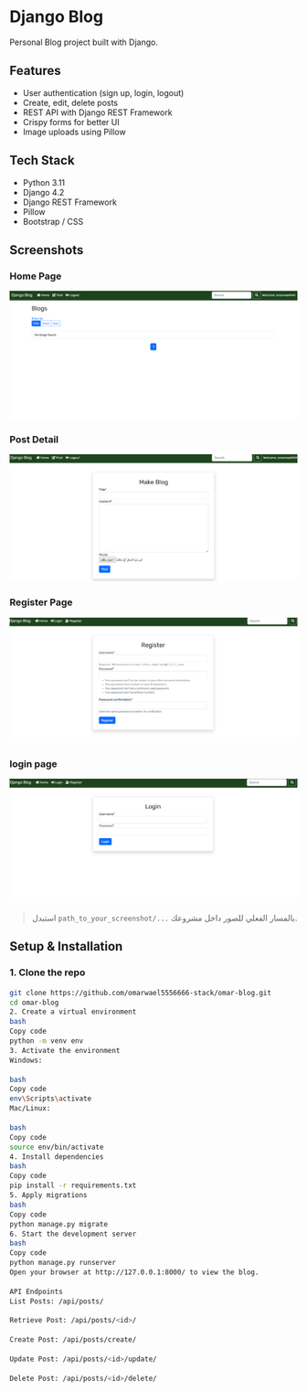 # Django Blog

Personal Blog project built with Django.

## Features
- User authentication (sign up, login, logout)
- Create, edit, delete posts
- REST API with Django REST Framework
- Crispy forms for better UI
- Image uploads using Pillow

## Tech Stack
- Python 3.11
- Django 4.2
- Django REST Framework
- Pillow
- Bootstrap / CSS

## Screenshots

### Home Page
![Home Page](screenshots/blog-screenshot1.png)
### Post Detail
![Post Detail](screenshots/blog-screenshot2.png)
### Register Page
![Register Page](screenshots/blog-screenshot3.png)

### login page
![Home Page](screenshots/blog-screenshot4.png)


> استبدل `path_to_your_screenshot/...` بالمسار الفعلي للصور داخل مشروعك.

## Setup & Installation

### 1. Clone the repo
```bash
git clone https://github.com/omarwael5556666-stack/omar-blog.git
cd omar-blog
2. Create a virtual environment
bash
Copy code
python -m venv env
3. Activate the environment
Windows:

bash
Copy code
env\Scripts\activate
Mac/Linux:

bash
Copy code
source env/bin/activate
4. Install dependencies
bash
Copy code
pip install -r requirements.txt
5. Apply migrations
bash
Copy code
python manage.py migrate
6. Start the development server
bash
Copy code
python manage.py runserver
Open your browser at http://127.0.0.1:8000/ to view the blog.

API Endpoints
List Posts: /api/posts/

Retrieve Post: /api/posts/<id>/

Create Post: /api/posts/create/

Update Post: /api/posts/<id>/update/

Delete Post: /api/posts/<id>/delete/


